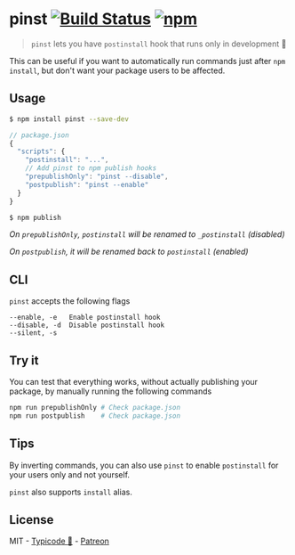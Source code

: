# pinst [![Build Status](https://travis-ci.org/typicode/pinst.svg?branch=master)](https://travis-ci.org/typicode/pinst) [![npm](https://img.shields.io/npm/v/pinst.svg)](https://www.npmjs.com/package/pinst)

> `pinst` lets you have `postinstall` hook that runs only in development 🍺

This can be useful if you want to automatically run commands just after `npm install`, but don't want your package users to be affected.

## Usage

```sh
$ npm install pinst --save-dev
```

```js
// package.json
{
  "scripts": {
    "postinstall": "...",
    // Add pinst to npm publish hooks
    "prepublishOnly": "pinst --disable",
    "postpublish": "pinst --enable"
  }
}
```

```sh
$ npm publish
```

_On `prepublishOnly`, `postinstall` will be renamed to `_postinstall` (disabled)_

_On `postpublish`, it will be renamed back to `postinstall` (enabled)_

## CLI

`pinst` accepts the following flags

```
--enable, -e   Enable postinstall hook
--disable, -d  Disable postinstall hook
--silent, -s
```

## Try it

You can test that everything works, without actually publishing your package, by manually running the following commands

```sh
npm run prepublishOnly # Check package.json
npm run postpublish    # Check package.json
```

## Tips

By inverting commands, you can also use `pinst` to enable `postinstall` for your users only and not yourself.

`pinst` also supports `install` alias.

## License

MIT - [Typicode :cactus:](https://github.com/typicode) - [Patreon](https://www.patreon.com/typicode)
